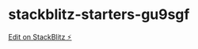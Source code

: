 # stackblitz-starters-gu9sgf

[Edit on StackBlitz ⚡️](https://stackblitz.com/edit/stackblitz-starters-gu9sgf)